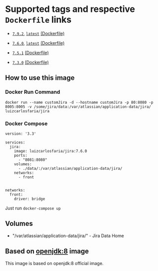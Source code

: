 # Supported tags and respective ```Dockerfile``` links

* [```7.9.2```](https://github.com/docker-gallery/jira/tree/v.7.9.2), [```latest```](https://github.com/docker-gallery/jira) [(Dockerfile)](https://github.com/docker-gallery/jira/blob/v.7.9.2/Dockerfile)

* [```7.6.0```](https://github.com/docker-gallery/jira/tree/v.7.6.0), [```latest```](https://github.com/docker-gallery/jira) [(Dockerfile)](https://github.com/docker-gallery/jira/blob/v.7.6.0/Dockerfile)

* [```7.5.1```](https://github.com/docker-gallery/jira/tree/v.7.5.1)  [(Dockerfile)](https://github.com/docker-gallery/jira/blob/v.7.5.1/Dockerfile)

* [```7.3.0```](https://github.com/docker-gallery/jira/tree/v.7.3.0)  [(Dockerfile)](https://github.com/docker-gallery/jira/blob/v.7.3.0/Dockerfile)

## How to use this image

### Docker Run Command

```
docker run --name customJira -d --hostname customJira -p 80:8080 -p 8005:8005 -v /some/jira/data:/var/atlassian/application-data/jira/ luizcarlosfaria/jira
```

### Docker Compose
```
version: '3.3'

services:
  jira:
    image: luizcarlosfaria/jira:7.6.0
    ports:
      - "8081:8080"
    volumes:
      - ./data/:/var/atlassian/application-data/jira/
    networks:
      - front


networks:
  front:
    driver: bridge
```
Just run ```docker-compose up```




## Volumes
* "/var/atlassian/application-data/jira/" - Jira Data Home

## Based on [openjdk:8](https://hub.docker.com/_/openjdk/) image
This image is based on openjdk:8 official image.
